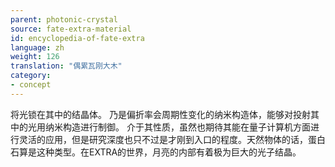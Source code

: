 ```yaml
---
parent: photonic-crystal
source: fate-extra-material
id: encyclopedia-of-fate-extra
language: zh
weight: 126
translation: "偶累瓦刚大木"
category:
- concept
---
```


将光锁在其中的结晶体。
乃是偏折率会周期性变化的纳米构造体，能够对投射其中的光用纳米构造进行制御。
介于其性质，虽然也期待其能在量子计算机方面进行灵活的应用，但是研究深度也只不过是才刚到入口的程度。天然物体的话，蛋白石算是这种类型。在EXTRA的世界，月亮的内部有着极为巨大的光子结晶。
